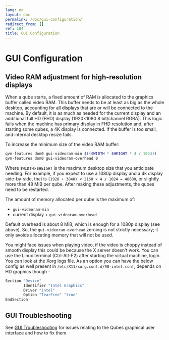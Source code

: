 ```yaml
---
lang: en
layout: doc
permalink: /doc/gui-configuration/
redirect_from: []
ref: 184
title: GUI Configuration
---
```


# GUI Configuration

## Video RAM adjustment for high-resolution displays

When a qube starts, a fixed amount of RAM is allocated to the graphics buffer called video RAM.
This buffer needs to be at least as big as the whole desktop, accounting for all displays that are or will be connected to the machine.
By default, it is as much as needed for the current display and an additional full HD (FHD) display (1920×1080 8 bit/channel RGBA).
This logic fails when the machine has primary display in FHD resolution and, after starting some qubes, a 4K display is connected.
If the buffer is too small, and internal desktop resize fails.

To increase the minimum size of the video RAM buffer:

```sh
qvm-features dom0 gui-videoram-min $(($WIDTH * $HEIGHT * 4 / 1024))
qvm-features dom0 gui-videoram-overhead 0
```

Where `$WIDTH`×`$HEIGHT` is the maximum desktop size that you anticipate needing.
For example, if you expect to use a 1080p display and a 4k display side-by-side, that is `(1920 + 3840) × 2160 × 4 / 1024 = 48600`, or slightly more than 48 MiB per qube.
After making these adjustments, the qubes need to be restarted.

The amount of memory allocated per qube is the maximum of:
- `gui-videoram-min`
- current display + `gui-videoram-overhead`

Default overhead is about 8 MiB, which is enough for a 1080p display (see above).
So, the `gui-videoram-overhead` zeroing is not strictly necessary; it only avoids allocating memory that will not be used.

You might face issues when playing video, if the video is choppy instead of
smooth display this could be because the X server doesn't work. You can use the
Linux terminal (Ctrl-Alt-F2) after starting the virtual machine, login. You can
look at the Xorg logs file. As an option you can have the below config as
well present in `/etc/X11/xorg.conf.d/90-intel.conf`, depends on HD graphics
though -

```bash
Section "Device"
        Identifier "Intel Graphics"
        Driver "intel"
        Option "TearFree" "true"
EndSection
```

## GUI Troubleshooting

See [GUI Troubleshooting](/doc/gui-troubleshooting) for issues relating to the Qubes graphical user interface and how to fix them.
